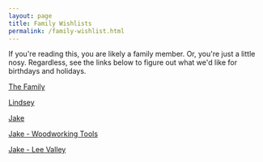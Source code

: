 ```yaml
---
layout: page
title: Family Wishlists
permalink: /family-wishlist.html
---
```


If you're reading this, you are likely a family member.
Or, you're just a little nosy.
Regardless, see the links below to figure out what we'd like for birthdays and holidays.

[The Family](http://a.co/2NXX3nB)

[Lindsey](http://a.co/iVnETfN)

[Jake]({{site.baseurl}}/jake-wishlist.html)

[Jake - Woodworking Tools](https://trello.com/b/09dRIIXy/woodworking-tools)

[Jake - Lee Valley](http://www.leevalley.com/us/home/WishList5.aspx?UserName=FD6F58A0284683454E25F2342AF50F1F&pw=)
